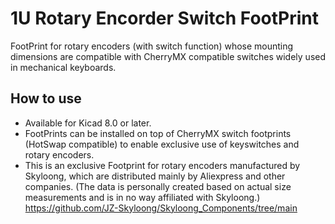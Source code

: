 # 1U Rotary Encorder Switch FootPrint

FootPrint for rotary encoders (with switch function) whose mounting dimensions are compatible with CherryMX compatible switches widely used in mechanical keyboards.

## How to use

- Available for Kicad 8.0 or later.
- FootPrints can be installed on top of CherryMX switch footprints (HotSwap compatible) to enable exclusive use of keyswitches and rotary encoders.
- This is an exclusive Footprint for rotary encoders manufactured by Skyloong, which are distributed mainly by Aliexpress and other companies.
(The data is personally created based on actual size measurements and is in no way affiliated with Skyloong.)
https://github.com/JZ-Skyloong/Skyloong_Components/tree/main

